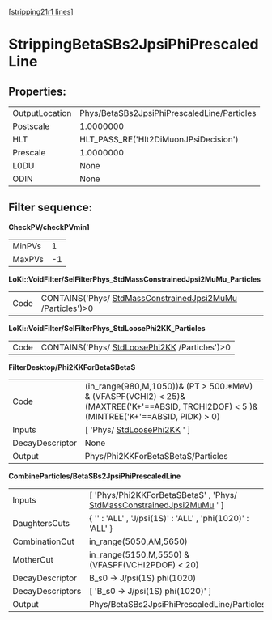 [[stripping21r1 lines]](./stripping21r1-index)

# StrippingBetaSBs2JpsiPhiPrescaledLine

## Properties:

|                |                                             |
|----------------|---------------------------------------------|
| OutputLocation | Phys/BetaSBs2JpsiPhiPrescaledLine/Particles |
| Postscale      | 1.0000000                                   |
| HLT            | HLT_PASS_RE('Hlt2DiMuonJPsiDecision')       |
| Prescale       | 1.0000000                                   |
| L0DU           | None                                        |
| ODIN           | None                                        |

## Filter sequence:

**CheckPV/checkPVmin1**

|        |     |
|--------|-----|
| MinPVs | 1   |
| MaxPVs | -1  |

**LoKi::VoidFilter/SelFilterPhys_StdMassConstrainedJpsi2MuMu_Particles**

|      |                                                                                                            |
|------|------------------------------------------------------------------------------------------------------------|
| Code | CONTAINS('Phys/ [StdMassConstrainedJpsi2MuMu](./stripping21r1-stdmassconstrainedjpsi2mumu) /Particles')\>0 |

**LoKi::VoidFilter/SelFilterPhys_StdLoosePhi2KK_Particles**

|      |                                                                                  |
|------|----------------------------------------------------------------------------------|
| Code | CONTAINS('Phys/ [StdLoosePhi2KK](./stripping21r1-stdloosephi2kk) /Particles')\>0 |

**FilterDesktop/Phi2KKForBetaSBetaS**

|                 |                                                                                                                                               |
|-----------------|-----------------------------------------------------------------------------------------------------------------------------------------------|
| Code            | (in_range(980,M,1050))& (PT \> 500.\*MeV) & (VFASPF(VCHI2) \< 25)& (MAXTREE('K+'==ABSID, TRCHI2DOF) \< 5 )& (MINTREE('K+'==ABSID, PIDK) \> 0) |
| Inputs          | [ 'Phys/ [StdLoosePhi2KK](./stripping21r1-stdloosephi2kk) ' ]                                                                               |
| DecayDescriptor | None                                                                                                                                          |
| Output          | Phys/Phi2KKForBetaSBetaS/Particles                                                                                                            |

**CombineParticles/BetaSBs2JpsiPhiPrescaledLine**

|                  |                                                                                                                        |
|------------------|------------------------------------------------------------------------------------------------------------------------|
| Inputs           | [ 'Phys/Phi2KKForBetaSBetaS' , 'Phys/ [StdMassConstrainedJpsi2MuMu](./stripping21r1-stdmassconstrainedjpsi2mumu) ' ] |
| DaughtersCuts    | { '' : 'ALL' , 'J/psi(1S)' : 'ALL' , 'phi(1020)' : 'ALL' }                                                             |
| CombinationCut   | in_range(5050,AM,5650)                                                                                                 |
| MotherCut        | in_range(5150,M,5550) & (VFASPF(VCHI2PDOF) \< 20)                                                                      |
| DecayDescriptor  | B_s0 -\> J/psi(1S) phi(1020)                                                                                           |
| DecayDescriptors | [ 'B_s0 -\> J/psi(1S) phi(1020)' ]                                                                                   |
| Output           | Phys/BetaSBs2JpsiPhiPrescaledLine/Particles                                                                            |
